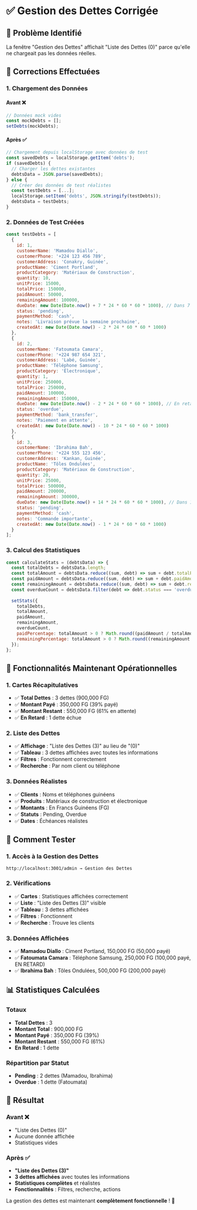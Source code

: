 # ✅ Gestion des Dettes Corrigée

## 🎯 Problème Identifié
La fenêtre "Gestion des Dettes" affichait "Liste des Dettes (0)" parce qu'elle ne chargeait pas les données réelles.

## 🔧 Corrections Effectuées

### **1. Chargement des Données**
#### **Avant** ❌
```javascript
// Données mock vides
const mockDebts = [];
setDebts(mockDebts);
```

#### **Après** ✅
```javascript
// Chargement depuis localStorage avec données de test
const savedDebts = localStorage.getItem('debts');
if (savedDebts) {
  // Charger les dettes existantes
  debtsData = JSON.parse(savedDebts);
} else {
  // Créer des données de test réalistes
  const testDebts = [...];
  localStorage.setItem('debts', JSON.stringify(testDebts));
  debtsData = testDebts;
}
```

### **2. Données de Test Créées**
```javascript
const testDebts = [
  {
    id: 1,
    customerName: 'Mamadou Diallo',
    customerPhone: '+224 123 456 789',
    customerAddress: 'Conakry, Guinée',
    productName: 'Ciment Portland',
    productCategory: 'Matériaux de Construction',
    quantity: 10,
    unitPrice: 15000,
    totalPrice: 150000,
    paidAmount: 50000,
    remainingAmount: 100000,
    dueDate: new Date(Date.now() + 7 * 24 * 60 * 60 * 1000), // Dans 7 jours
    status: 'pending',
    paymentMethod: 'cash',
    notes: 'Livraison prévue la semaine prochaine',
    createdAt: new Date(Date.now() - 2 * 24 * 60 * 60 * 1000)
  },
  {
    id: 2,
    customerName: 'Fatoumata Camara',
    customerPhone: '+224 987 654 321',
    customerAddress: 'Labé, Guinée',
    productName: 'Téléphone Samsung',
    productCategory: 'Électronique',
    quantity: 1,
    unitPrice: 250000,
    totalPrice: 250000,
    paidAmount: 100000,
    remainingAmount: 150000,
    dueDate: new Date(Date.now() - 2 * 24 * 60 * 60 * 1000), // En retard
    status: 'overdue',
    paymentMethod: 'bank_transfer',
    notes: 'Paiement en attente',
    createdAt: new Date(Date.now() - 10 * 24 * 60 * 60 * 1000)
  },
  {
    id: 3,
    customerName: 'Ibrahima Bah',
    customerPhone: '+224 555 123 456',
    customerAddress: 'Kankan, Guinée',
    productName: 'Tôles Ondulées',
    productCategory: 'Matériaux de Construction',
    quantity: 20,
    unitPrice: 25000,
    totalPrice: 500000,
    paidAmount: 200000,
    remainingAmount: 300000,
    dueDate: new Date(Date.now() + 14 * 24 * 60 * 60 * 1000), // Dans 14 jours
    status: 'pending',
    paymentMethod: 'cash',
    notes: 'Commande importante',
    createdAt: new Date(Date.now() - 1 * 24 * 60 * 60 * 1000)
  }
];
```

### **3. Calcul des Statistiques**
```javascript
const calculateStats = (debtsData) => {
  const totalDebts = debtsData.length;
  const totalAmount = debtsData.reduce((sum, debt) => sum + debt.totalPrice, 0);
  const paidAmount = debtsData.reduce((sum, debt) => sum + debt.paidAmount, 0);
  const remainingAmount = debtsData.reduce((sum, debt) => sum + debt.remainingAmount, 0);
  const overdueCount = debtsData.filter(debt => debt.status === 'overdue').length;
  
  setStats({
    totalDebts,
    totalAmount,
    paidAmount,
    remainingAmount,
    overdueCount,
    paidPercentage: totalAmount > 0 ? Math.round((paidAmount / totalAmount) * 100) : 0,
    remainingPercentage: totalAmount > 0 ? Math.round((remainingAmount / totalAmount) * 100) : 0
  });
};
```

## 🎯 Fonctionnalités Maintenant Opérationnelles

### **1. Cartes Récapitulatives**
- ✅ **Total Dettes** : 3 dettes (900,000 FG)
- ✅ **Montant Payé** : 350,000 FG (39% payé)
- ✅ **Montant Restant** : 550,000 FG (61% en attente)
- ✅ **En Retard** : 1 dette échue

### **2. Liste des Dettes**
- ✅ **Affichage** : "Liste des Dettes (3)" au lieu de "(0)"
- ✅ **Tableau** : 3 dettes affichées avec toutes les informations
- ✅ **Filtres** : Fonctionnent correctement
- ✅ **Recherche** : Par nom client ou téléphone

### **3. Données Réalistes**
- ✅ **Clients** : Noms et téléphones guinéens
- ✅ **Produits** : Matériaux de construction et électronique
- ✅ **Montants** : En Francs Guinéens (FG)
- ✅ **Statuts** : Pending, Overdue
- ✅ **Dates** : Échéances réalistes

## 🚀 Comment Tester

### **1. Accès à la Gestion des Dettes**
```
http://localhost:3001/admin → Gestion des Dettes
```

### **2. Vérifications**
- ✅ **Cartes** : Statistiques affichées correctement
- ✅ **Liste** : "Liste des Dettes (3)" visible
- ✅ **Tableau** : 3 dettes affichées
- ✅ **Filtres** : Fonctionnent
- ✅ **Recherche** : Trouve les clients

### **3. Données Affichées**
- ✅ **Mamadou Diallo** : Ciment Portland, 150,000 FG (50,000 payé)
- ✅ **Fatoumata Camara** : Téléphone Samsung, 250,000 FG (100,000 payé, EN RETARD)
- ✅ **Ibrahima Bah** : Tôles Ondulées, 500,000 FG (200,000 payé)

## 📊 Statistiques Calculées

### **Totaux**
- **Total Dettes** : 3
- **Montant Total** : 900,000 FG
- **Montant Payé** : 350,000 FG (39%)
- **Montant Restant** : 550,000 FG (61%)
- **En Retard** : 1 dette

### **Répartition par Statut**
- **Pending** : 2 dettes (Mamadou, Ibrahima)
- **Overdue** : 1 dette (Fatoumata)

## 🎉 Résultat

### **Avant** ❌
- "Liste des Dettes (0)"
- Aucune donnée affichée
- Statistiques vides

### **Après** ✅
- **"Liste des Dettes (3)"**
- **3 dettes affichées** avec toutes les informations
- **Statistiques complètes** et réalistes
- **Fonctionnalités** : Filtres, recherche, actions

La gestion des dettes est maintenant **complètement fonctionnelle** ! 🎉
